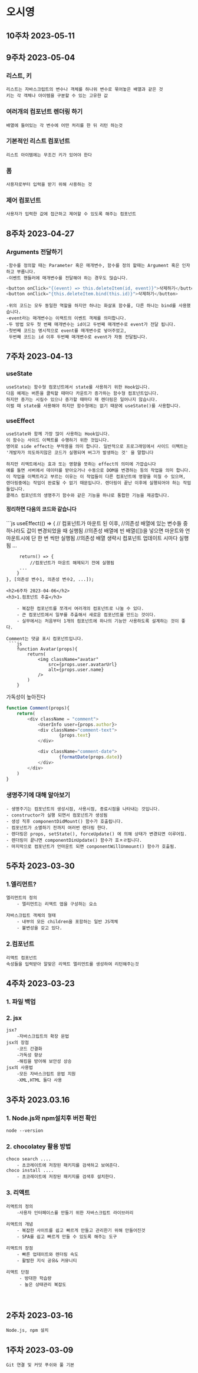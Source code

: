 <h1>오시영</h1>

## 10주차 2023-05-11

## 9주차 2023-05-04

### 리스트, 키
    리스트는 자바스크립트의 변수나 객체를 하나위 변수로 묶어놓은 배열과 같은 것
    키는 각 객체나 아이템을 구분할 수 있는 고유한 값
### 여러개의 컴포넌트 렌더링 하기
    배열에 들어있는 각 변수에 어떤 처리를 한 뒤 리턴 하는것
### 기본적인 리스트 컴포넌트
    리스트 아이템에는 무조건 키가 있어야 한다
### 폼
    사용자로부터 입력을 받기 위해 사용하는 것
### 제어 컴포넌트
    사용자가 입력한 값에 접근하고 제어할 수 있도록 해주는 컴포넌트

## 8주차 2023-04-27
### Arguments 전달하기

    -함수를 정의할 때는 Parameter 혹은 매개변수, 함수를 정의 할때는 Argument 혹은 인자 하고 부릅니다.
    -이벤트 핸들러에 매개변수를 전달해야 하는 경우도 많습니다.
```js
<button onClick="{(event) => this.deleteItem(id, event)}">삭제하기</button>
<button onClick="{this.deleteItem.bind(this.id)}">삭제하기</button>
```
    -위의 코드는 모두 동일한 역할을 하지만 하나는 화살표 함수를, 다른 하나는 bind를 사용했습니다.
    -event라는 매개변수는 이랙트의 이벤트 객체를 의미합니다.
    -두 방법 모두 첫 번째 매개변수는 id이고 두번째 매개변수로 event가 전달 됩니다.
    -첫번째 코드는 명시적으로 event를 매개변수로 넣어주었고,
     두번째 코드는 id 이후 두번째 매개변수로 event가 자동 전달됩니다.


<h2>7주차 2023-04-13</h2>
<h3>useState</h3>
    
    useState는 함수형 컴포넌트에서 state를 사용하기 위한 Hook입니다.
    다음 예제는 버튼을 클릭할 때마다 카운트가 증가하는 함수형 컴포넌트입니다.
    하지만 증가는 시킬수 있으나 증가할 때마다 재 렌더링은 일어나지 않습니다.
    이럴 때 state를 사용해야 하지만 함수형에는 없기 때문에 useState()를 사용합니다.
<h3>useEffect</h3>

    useState와 함께 가장 많이 사용하는 Hook입니다.
    이 함수는 사이드 이펙트를 수행하기 위한 것입니다.
    영어로 side effect는 부작용을 의미 합니다. 일반적으로 프로그래밍에서 사이드 이펙트는 
    '개발자가 의도하지않은 코드가 실행되며 버그가 발생하는 것' 을 말합니다
    
    하지만 리액트에서는 효과 또는 영향을 뜻하는 effect의 의미에 가깝습니다
    예를 들면 서버에서 데이터를 받아오거나 수동으로 DOM을 변경하는 등의 작업을 의미 합니다.
    이 작업을 이펙트라고 부르는 이유는 이 작업들이 다른 컴포넌트에 영향을 미칠 수 있으며,
    렌더링중에는 작업이 완료될 수 없기 때문입니다. 렌더링이 끝난 이후에 실행되어야 하는 작업들입니다.
    클래스 컴포넌트의 생명주기 함수와 같은 기능을 하나로 통합한 기능을 제공합니다.

<h4>정리하면 다음의 코드와 같습니다</h4>
```js
    useEffect(() => {
         // 컴포넌트가 마운트 된 이후,
         //의존성 배열에 있는 변수들 중 하나라도 값이 변경되었을 때 실행됨
         //의존성 배열에 빈 배열([])을 넣으면 마운트와 언마운트시에 단 한 번 씩만 실행됨
         //의존성 배열 생략시 컴포넌트 업데이트 시마다 실행됨
         ...
     
         return() => {
             //컴포넌트가 마운트 해제되기 전에 실행됨
         ...
        }
    }, [의존성 변수1, 의존성 변수2, ...]);
```
<h2>6주차 2023-04-06</h2>
<h3>1.컴포넌트 추출</h3>

    - 복잡한 컴포넌트를 쪼개서 여러개의 컴포넌트로 나눌 수 있다.
    - 큰 컴포넌트에서 일부를 추출해서 새로운 컴포넌트를 만드는 것이다.
    - 실무에서는 처음부터 1개의 컴포넌트에 하나의 기능만 사용하도록 설계하는 것이 좋다.

Comment는 댓글 표시 컴포넌트입니다.
 ```js
    function Avatar(props){
        return(
            <img className="avatar"
                src={props.user.avatarUrl}
                alt={props.user.name}
            />
        )
    }
```
가독성이 높아진다
```js
function Comment(props){
    return(
        <div className = "comment">
            <UserInfo user={props.author}>
            <div className="comment-text">
                    {props.text}
            </div>

            <div className="comment-date">
                    {formatDate(props.date)}
            </div>
        </div>
    )
}
```
<h3>생명주기에 대해 알아보기</h3>

    - 생명주기는 컴포넌트의 생성시점, 사용시점, 종료시점을 나타내는 것입니다.
    - constructor가 실행 되면서 컴포넌트가 생성됨
    - 생성 직후 componentDidMount() 함수가 호출됩니다.
    - 컴포넌트가 소멸하기 전까지 여러번 렌더링 한다.
    - 렌더링은 props, setState(), forceUpdate() 에 의해 상태가 변경되면 이루어짐.
    - 렌더링이 끝나면 componentDinUpdate() 함수가 호ㅊㄹ됩니다.
    - 마지막으로 컴포넌트가 언마운트 되면 conponentWillUnmount() 함수가 호출됨.

<h2>5주차 2023-03-30</h2>
<h3>1.엘리먼트?</h3>

    엘리먼트의 정의
        - 엘리먼트는 리액트 앱을 구성하는 요소

    자바스크립트 객체의 형태 
        - 내부의 모든 children을 포함하는 일반 JS객체
        - 불변성을 갖고 있다.

<h3>2.컴포넌트</h3>

    리액트 컴포넌트
    속성들을 입력받아 알맞은 리액트 엘리먼트를 생성하여 리턴해주는것

<h2>4주차 2023-03-23</h2>

<h3>1. 파일 백업</h3>

<h3>2. jsx</h3>

    jsx?
        -자바스크립트의 확장 문법
    jsx의 장점
        -코드 간결화
        -가독성 향상
        -해킹을 방어해 보안성 상승
    jsx의 사용법
        -모든 자바스크립트 문법 지원
        -XML,HTML 둘다 사용
<h2>3주차 2023.03.16</h2>
<h3>1. Node.js와 npm설치후 버전 확인</h3>

    node --version
<h3>2. chocolatey 활용 방법</h3>

    choco search ....
        - 초코레이트에 저장된 패키지를 검색하고 보여준다.
    choco install ....
        - 초코레이트에 저장된 패키지를 검색후 설치한다.

<h3>3. 리액트</h3>

    리액트의 정의 
        -사용자 인터페이스를 만들기 위한 자바스크립트 라이브러리

    리액트의 개념
        - 복잡한 사이트를 쉽고 빠르게 만들고 관리한기 위해 만들어진것
        - SPA를 쉽고 빠르게 만들 수 있도록 해주는 도구

    리액트의 장점
        - 빠른 업데이트와 렌더링 속도
        - 활발한 지식 공유& 커뮤니티

    리액트 단점
         - 방대한 학습량
         - 높은 상태관리 복잡도

<br>
<h2>2주차 2023-03-16</h2>

    Node.js, npm 설치
<h2>1주차 2023-03-09</h2>

    Git 연결 및 커밋 푸쉬와 풀 기본


